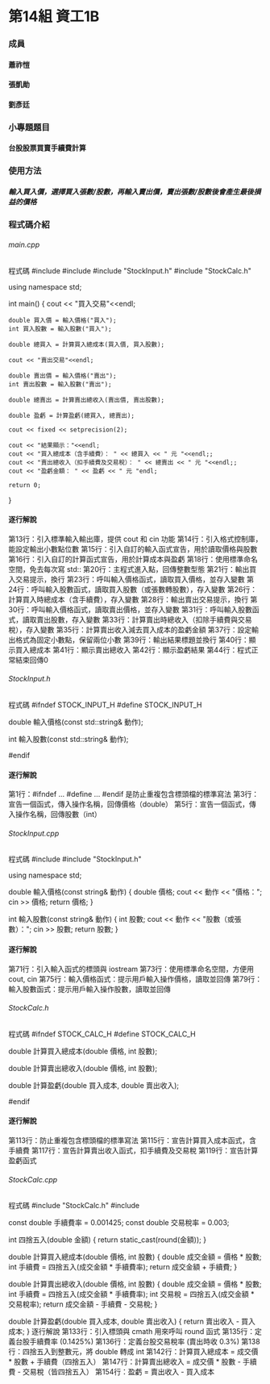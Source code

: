 #  第14組 資工1B
### 成員
#### 蕭祚愷
####  張凱勛
####  劉彥廷
###  小專題題目
####  台股股票買賣手續費計算
###  使用方法
##### 輸入買入價，選擇買入張數/股數，再輸入賣出價，賣出張數/股數後會產生最後損益的價格
### 程式碼介紹
###### main.cpp
程式碼
#include <iostream>
#include <iomanip>
#include "StockInput.h"
#include "StockCalc.h"

using namespace std;

int main() {
    cout << "買入交易"<<endl;

    double 買入價 = 輸入價格("買入");
    int 買入股數 = 輸入股數("買入");

    double 總買入 = 計算買入總成本(買入價, 買入股數);

    cout << "賣出交易"<<endl;

    double 賣出價 = 輸入價格("賣出");
    int 賣出股數 = 輸入股數("賣出");

    double 總賣出 = 計算賣出總收入(賣出價, 賣出股數);

    double 盈虧 = 計算盈虧(總買入, 總賣出);

    cout << fixed << setprecision(2);

    cout << "結果顯示："<<endl;
    cout << "買入總成本（含手續費）： " << 總買入 << " 元 "<<endl;;
    cout << "賣出總收入（扣手續費及交易稅）： " << 總賣出 << " 元 "<<endl;;
    cout << "盈虧金額： " << 盈虧 << " 元 "endl;

    return 0;
}
#### 逐行解說
第13行：引入標準輸入輸出庫，提供 cout 和 cin 功能
第14行：引入格式控制庫，能設定輸出小數點位數
第15行：引入自訂的輸入函式宣告，用於讀取價格與股數
第16行：引入自訂的計算函式宣告，用於計算成本與盈虧
第18行：使用標準命名空間，免去每次寫 std::
第20行：主程式進入點，回傳整數型態
第21行：輸出買入交易提示，換行
第23行：呼叫輸入價格函式，讀取買入價格，並存入變數
第24行：呼叫輸入股數函式，讀取買入股數（或張數轉股數），存入變數
第26行：計算買入時總成本（含手續費），存入變數
第28行：輸出賣出交易提示，換行
第30行：呼叫輸入價格函式，讀取賣出價格，並存入變數
第31行：呼叫輸入股數函式，讀取賣出股數，存入變數
第33行：計算賣出時總收入（扣除手續費與交易稅），存入變數
第35行：計算賣出收入減去買入成本的盈虧金額
第37行：設定輸出格式為固定小數點，保留兩位小數
第39行：輸出結果標題並換行
第40行：顯示買入總成本
第41行：顯示賣出總收入
第42行：顯示盈虧結果
第44行：程式正常結束回傳0

###### StockInput.h
程式碼
#ifndef STOCK_INPUT_H
#define STOCK_INPUT_H

double 輸入價格(const std::string& 動作);

int 輸入股數(const std::string& 動作);

#endif

#### 逐行解說
第1行：#ifndef ... #define ... #endif 是防止重複包含標頭檔的標準寫法
第3行：宣告一個函式，傳入操作名稱，回傳價格（double）
第5行：宣告一個函式，傳入操作名稱，回傳股數（int）
###### StockInput.cpp
程式碼
#include <iostream>
#include "StockInput.h"

using namespace std;

double 輸入價格(const string& 動作) {
    double 價格;
    cout << 動作 << "價格：";
    cin >> 價格;
    return 價格;
}

int 輸入股數(const string& 動作) {
    int 股數;
    cout << 動作 << "股數（或張數）：";
    cin >> 股數;
    return 股數;
}

#### 逐行解說
第71行：引入輸入函式的標頭與 iostream
第73行：使用標準命名空間，方便用 cout, cin
第75行：輸入價格函式：提示用戶輸入操作價格，讀取並回傳
第79行：輸入股數函式：提示用戶輸入操作股數，讀取並回傳

###### StockCalc.h
程式碼
#ifndef STOCK_CALC_H
#define STOCK_CALC_H

double 計算買入總成本(double 價格, int 股數);

double 計算賣出總收入(double 價格, int 股數);

double 計算盈虧(double 買入成本, double 賣出收入);

#endif

#### 逐行解說
第113行：防止重複包含標頭檔的標準寫法
第115行：宣告計算買入成本函式，含手續費
第117行：宣告計算賣出收入函式，扣手續費及交易稅
第119行：宣告計算盈虧函式

###### StockCalc.cpp
程式碼
#include "StockCalc.h"
#include <cmath>

const double 手續費率 = 0.001425;
const double 交易稅率 = 0.003;

int 四捨五入(double 金額) {
    return static_cast<int>(round(金額));
}

double 計算買入總成本(double 價格, int 股數) {
    double 成交金額 = 價格 * 股數;
    int 手續費 = 四捨五入(成交金額 * 手續費率);
    return 成交金額 + 手續費;
}

double 計算賣出總收入(double 價格, int 股數) {
    double 成交金額 = 價格 * 股數;
    int 手續費 = 四捨五入(成交金額 * 手續費率);
    int 交易稅 = 四捨五入(成交金額 * 交易稅率);
    return 成交金額 - 手續費 - 交易稅;
}

double 計算盈虧(double 買入成本, double 賣出收入) {
    return 賣出收入 - 買入成本;
}
逐行解說
第133行：引入標頭與 cmath 用來呼叫 round 函式
第135行：定義台股手續費率 (0.1425%)
第136行：定義台股交易稅率 (賣出時收 0.3%)
第138行：四捨五入到整數元，將 double 轉成 int
第142行：計算買入總成本 = 成交價 * 股數 + 手續費（四捨五入）
第147行：計算賣出總收入 = 成交價 * 股數 - 手續費 - 交易稅（皆四捨五入）
第154行：盈虧 = 賣出收入 - 買入成本

